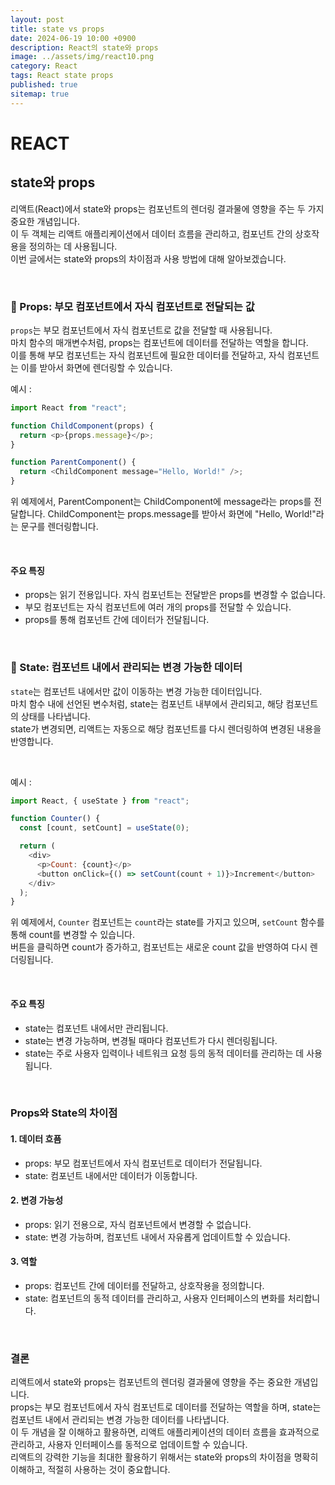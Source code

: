 ```yaml
---
layout: post
title: state vs props
date: 2024-06-19 10:00 +0900
description: React의 state와 props
image: ../assets/img/react10.png
category: React
tags: React state props
published: true
sitemap: true
---
```


# REACT

## state와 props

리액트(React)에서 state와 props는 컴포넌트의 렌더링 결과물에 영향을 주는 두 가지 중요한 개념입니다. <br>
이 두 객체는 리액트 애플리케이션에서 데이터 흐름을 관리하고, 컴포넌트 간의 상호작용을 정의하는 데 사용됩니다. <br>
이번 글에서는 state와 props의 차이점과 사용 방법에 대해 알아보겠습니다.

<br>

### 💛 Props: 부모 컴포넌트에서 자식 컴포넌트로 전달되는 값

`props`는 부모 컴포넌트에서 자식 컴포넌트로 값을 전달할 때 사용됩니다. <br>
마치 함수의 매개변수처럼, props는 컴포넌트에 데이터를 전달하는 역할을 합니다. <br>
이를 통해 부모 컴포넌트는 자식 컴포넌트에 필요한 데이터를 전달하고, 자식 컴포넌트는 이를 받아서 화면에 렌더링할 수 있습니다.
<br>

예시 :

```javascript
import React from "react";

function ChildComponent(props) {
  return <p>{props.message}</p>;
}

function ParentComponent() {
  return <ChildComponent message="Hello, World!" />;
}
```

위 예제에서, ParentComponent는 ChildComponent에 message라는 props를 전달합니다. ChildComponent는 props.message를 받아서 화면에 "Hello, World!"라는 문구를 렌더링합니다.

<br>

#### 주요 특징

- props는 읽기 전용입니다. 자식 컴포넌트는 전달받은 props를 변경할 수 없습니다.
- 부모 컴포넌트는 자식 컴포넌트에 여러 개의 props를 전달할 수 있습니다.
- props를 통해 컴포넌트 간에 데이터가 전달됩니다.

<br>

### 💛 State: 컴포넌트 내에서 관리되는 변경 가능한 데이터

`state`는 컴포넌트 내에서만 값이 이동하는 변경 가능한 데이터입니다.<br>
마치 함수 내에 선언된 변수처럼, state는 컴포넌트 내부에서 관리되고, 해당 컴포넌트의 상태를 나타냅니다. <br>
state가 변경되면, 리액트는 자동으로 해당 컴포넌트를 다시 렌더링하여 변경된 내용을 반영합니다.

<br>

예시 :

```javascript
import React, { useState } from "react";

function Counter() {
  const [count, setCount] = useState(0);

  return (
    <div>
      <p>Count: {count}</p>
      <button onClick={() => setCount(count + 1)}>Increment</button>
    </div>
  );
}
```

위 예제에서, `Counter` 컴포넌트는 `count`라는 state를 가지고 있으며, `setCount` 함수를 통해 count를 변경할 수 있습니다. <br>
버튼을 클릭하면 count가 증가하고, 컴포넌트는 새로운 count 값을 반영하여 다시 렌더링됩니다.

<br>

#### 주요 특징

- state는 컴포넌트 내에서만 관리됩니다.
- state는 변경 가능하며, 변경될 때마다 컴포넌트가 다시 렌더링됩니다.
- state는 주로 사용자 입력이나 네트워크 요청 등의 동적 데이터를 관리하는 데 사용됩니다.

<br>

### Props와 State의 차이점

#### 1. 데이터 흐픔

- props: 부모 컴포넌트에서 자식 컴포넌트로 데이터가 전달됩니다.
- state: 컴포넌트 내에서만 데이터가 이동합니다.

#### 2. 변경 가능성

- props: 읽기 전용으로, 자식 컴포넌트에서 변경할 수 없습니다.
- state: 변경 가능하며, 컴포넌트 내에서 자유롭게 업데이트할 수 있습니다.

#### 3. 역할

- props: 컴포넌트 간에 데이터를 전달하고, 상호작용을 정의합니다.
- state: 컴포넌트의 동적 데이터를 관리하고, 사용자 인터페이스의 변화를 처리합니다.

<br>

### 결론

리액트에서 state와 props는 컴포넌트의 렌더링 결과물에 영향을 주는 중요한 개념입니다. <br>
props는 부모 컴포넌트에서 자식 컴포넌트로 데이터를 전달하는 역할을 하며, state는 컴포넌트 내에서 관리되는 변경 가능한 데이터를 나타냅니다. <br>
이 두 개념을 잘 이해하고 활용하면, 리액트 애플리케이션의 데이터 흐름을 효과적으로 관리하고, 사용자 인터페이스를 동적으로 업데이트할 수 있습니다. <br>
리액트의 강력한 기능을 최대한 활용하기 위해서는 state와 props의 차이점을 명확히 이해하고, 적절히 사용하는 것이 중요합니다.
